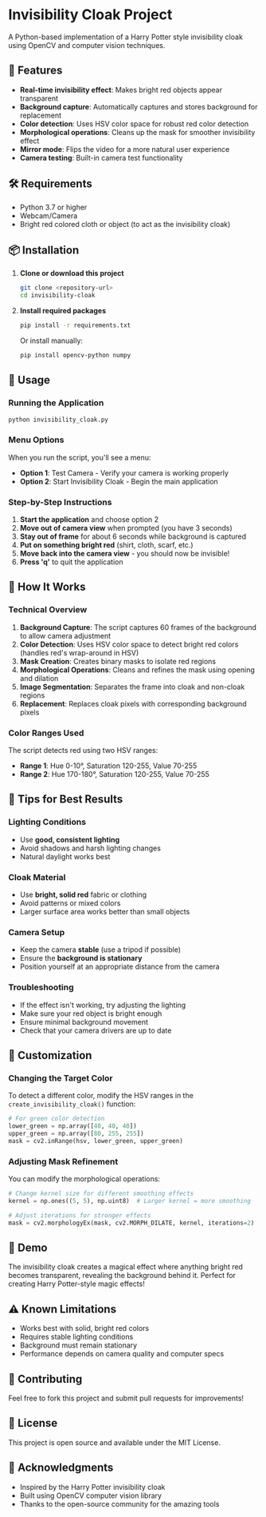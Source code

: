 # Invisibility Cloak Project

A Python-based implementation of a Harry Potter style invisibility cloak using OpenCV and computer vision techniques.

## 🎯 Features

- **Real-time invisibility effect**: Makes bright red objects appear transparent
- **Background capture**: Automatically captures and stores background for replacement
- **Color detection**: Uses HSV color space for robust red color detection
- **Morphological operations**: Cleans up the mask for smoother invisibility effect
- **Mirror mode**: Flips the video for a more natural user experience
- **Camera testing**: Built-in camera test functionality

## 🛠️ Requirements

- Python 3.7 or higher
- Webcam/Camera
- Bright red colored cloth or object (to act as the invisibility cloak)

## 📦 Installation

1. **Clone or download this project**
   ```bash
   git clone <repository-url>
   cd invisibility-cloak
   ```

2. **Install required packages**
   ```bash
   pip install -r requirements.txt
   ```

   Or install manually:
   ```bash
   pip install opencv-python numpy
   ```

## 🚀 Usage

### Running the Application

```bash
python invisibility_cloak.py
```

### Menu Options

When you run the script, you'll see a menu:
- **Option 1**: Test Camera - Verify your camera is working properly
- **Option 2**: Start Invisibility Cloak - Begin the main application

### Step-by-Step Instructions

1. **Start the application** and choose option 2
2. **Move out of camera view** when prompted (you have 3 seconds)
3. **Stay out of frame** for about 6 seconds while background is captured
4. **Put on something bright red** (shirt, cloth, scarf, etc.)
5. **Move back into the camera view** - you should now be invisible!
6. **Press 'q'** to quit the application

## 🎨 How It Works

### Technical Overview

1. **Background Capture**: The script captures 60 frames of the background to allow camera adjustment
2. **Color Detection**: Uses HSV color space to detect bright red colors (handles red's wrap-around in HSV)
3. **Mask Creation**: Creates binary masks to isolate red regions
4. **Morphological Operations**: Cleans and refines the mask using opening and dilation
5. **Image Segmentation**: Separates the frame into cloak and non-cloak regions
6. **Replacement**: Replaces cloak pixels with corresponding background pixels

### Color Ranges Used

The script detects red using two HSV ranges:
- **Range 1**: Hue 0-10°, Saturation 120-255, Value 70-255
- **Range 2**: Hue 170-180°, Saturation 120-255, Value 70-255

## 🎯 Tips for Best Results

### Lighting Conditions
- Use **good, consistent lighting**
- Avoid shadows and harsh lighting changes
- Natural daylight works best

### Cloak Material
- Use **bright, solid red** fabric or clothing
- Avoid patterns or mixed colors
- Larger surface area works better than small objects

### Camera Setup
- Keep the camera **stable** (use a tripod if possible)
- Ensure the **background is stationary**
- Position yourself at an appropriate distance from the camera

### Troubleshooting
- If the effect isn't working, try adjusting the lighting
- Make sure your red object is bright enough
- Ensure minimal background movement
- Check that your camera drivers are up to date

## 🔧 Customization

### Changing the Target Color

To detect a different color, modify the HSV ranges in the `create_invisibility_cloak()` function:

```python
# For green color detection
lower_green = np.array([40, 40, 40])
upper_green = np.array([80, 255, 255])
mask = cv2.inRange(hsv, lower_green, upper_green)
```

### Adjusting Mask Refinement

You can modify the morphological operations:

```python
# Change kernel size for different smoothing effects
kernel = np.ones((5, 5), np.uint8)  # Larger kernel = more smoothing

# Adjust iterations for stronger effects
mask = cv2.morphologyEx(mask, cv2.MORPH_DILATE, kernel, iterations=2)
```

## 🎥 Demo

The invisibility cloak creates a magical effect where anything bright red becomes transparent, revealing the background behind it. Perfect for creating Harry Potter-style magic effects!

## ⚠️ Known Limitations

- Works best with solid, bright red colors
- Requires stable lighting conditions
- Background must remain stationary
- Performance depends on camera quality and computer specs

## 🤝 Contributing

Feel free to fork this project and submit pull requests for improvements!

## 📄 License

This project is open source and available under the MIT License.

## 🙏 Acknowledgments

- Inspired by the Harry Potter invisibility cloak
- Built using OpenCV computer vision library
- Thanks to the open-source community for the amazing tools